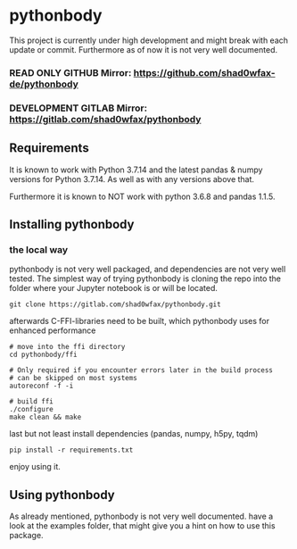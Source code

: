 # pythonbody
This project is currently under high development and might break with each update or commit. Furthermore as of now it is not very well documented.

### READ ONLY GITHUB Mirror: https://github.com/shad0wfax-de/pythonbody
### DEVELOPMENT GITLAB Mirror: https://gitlab.com/shad0wfax/pythonbody

## Requirements
It is known to work with Python 3.7.14 and the latest pandas & numpy versions for Python 3.7.14. As well as with any versions above that.

Furthermore it is known to NOT work with python 3.6.8 and pandas 1.1.5.

## Installing pythonbody

### the local way

pythonbody is not very well packaged, and dependencies are not very well tested. The simplest way of trying pythonbody is cloning the repo into the folder where your Jupyter notebook is or will be located.

    git clone https://gitlab.com/shad0wfax/pythonbody.git

afterwards C-FFI-libraries need to be built, which pythonbody uses for enhanced performance

    # move into the ffi directory
    cd pythonbody/ffi

    # Only required if you encounter errors later in the build process
    # can be skipped on most systems
    autoreconf -f -i

    # build ffi
    ./configure
    make clean && make

last but not least install dependencies (pandas, numpy, h5py, tqdm)

    pip install -r requirements.txt

enjoy using it.

## Using pythonbody

As already mentioned, pythonbody is not very well documented. have a look at the examples folder, that might give you a hint on how to use this package.
